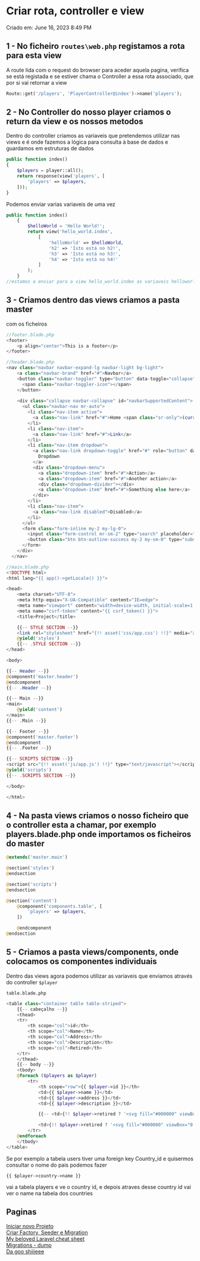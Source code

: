 # Criar rota, controller e view

Criado em: June 16, 2023 8:49 PM

## 1 - No ficheiro `routes\web.php` registamos a rota para esta view

A route lida com o request do browser para aceder aquela pagina, verifica se está registada e se estiver chama o Controller a essa rota associado, que por si vai retornar a view

```php
Route::get('/players', 'PlayerController@index')->name('players');
```

## 2 - No Controller do nosso player criamos o return da view e os nossos metodos

Dentro do controller criamos as variaveis que pretendemos utilizar nas views e é onde fazemos a lógica para consulta à base de dados e guardamos em estruturas de dados

```php
public function index()
{
    $players = player::all();
    return response(view('players', [
        'players' => $players,
    ]));
}
```

Podemos enviar varias variaveis de uma vez

```php
public function index()
    {
        $helloWorld = 'Hello World!';
        return view('hello_world.index',
            [
                'helloWorld' => $helloWorld,
                'h2' => 'Isto está no h2!',
                'h3' => 'Isto está no h3!',
                'h4' => 'Isto está no h4!'
            ]
        );
    }
//estamos a enviar para a view hello_world.index as variaveis helloworld, h2, h3, h4
```

## 3 - Criamos dentro das views criamos a pasta master

com os ficheiros 

```php
//footer.blade.php
<footer>
    <p align="center">This is a footer</p>
</footer>
```

```php
//header.blade.php
<nav class="navbar navbar-expand-lg navbar-light bg-light">
    <a class="navbar-brand" href="#">Navbar</a>
    <button class="navbar-toggler" type="button" data-toggle="collapse" data-target="#navbarSupportedContent" aria-controls="navbarSupportedContent" aria-expanded="false" aria-label="Toggle navigation">
      <span class="navbar-toggler-icon"></span>
    </button>
  
    <div class="collapse navbar-collapse" id="navbarSupportedContent">
      <ul class="navbar-nav mr-auto">
        <li class="nav-item active">
          <a class="nav-link" href="#">Home <span class="sr-only">(current)</span></a>
        </li>
        <li class="nav-item">
          <a class="nav-link" href="#">Link</a>
        </li>
        <li class="nav-item dropdown">
          <a class="nav-link dropdown-toggle" href="#" role="button" data-toggle="dropdown" aria-expanded="false">
            Dropdown
          </a>
          <div class="dropdown-menu">
            <a class="dropdown-item" href="#">Action</a>
            <a class="dropdown-item" href="#">Another action</a>
            <div class="dropdown-divider"></div>
            <a class="dropdown-item" href="#">Something else here</a>
          </div>
        </li>
        <li class="nav-item">
          <a class="nav-link disabled">Disabled</a>
        </li>
      </ul>
      <form class="form-inline my-2 my-lg-0">
        <input class="form-control mr-sm-2" type="search" placeholder="Search" aria-label="Search">
        <button class="btn btn-outline-success my-2 my-sm-0" type="submit">Search</button>
      </form>
    </div>
  </nav>
```

```php
//main.blade.php
<!DOCTYPE html>
<html lang="{{ app()->getLocale() }}">

<head>
    <meta charset="UTF-8">
    <meta http-equiv="X-UA-Compatible" content="IE=edge">
    <meta name="viewport" content="width=device-width, initial-scale=1.0">
    <meta name="csrf-token" content="{{ csrf_token() }}">
    <title>Project</title>

    {{-- STYLE SECTION --}}
    <link rel="stylesheet" href="{!! asset('css/app.css') !!}" media="all" type="text/css" />
    @yield('styles')
    {{-- .STYLE SECTION --}}
</head>

<body>

{{-- Header --}}
@component('master.header')
@endcomponent
{{-- .Header --}}

{{-- Main --}}
<main>
    @yield('content')
</main>
{{-- .Main --}}

{{-- Footer --}}
@component('master.footer')
@endcomponent
{{-- .Footer --}}

{{-- SCRIPTS SECTION --}}
<script src="{!! asset('js/app.js') !!}" type="text/javascript"></script>
@yield('scripts')
{{-- .SCRIPTS SECTION --}}

</body>

</html>
```

## 4 - Na pasta views criamos o nosso ficheiro que o controller esta a chamar, por exemplo players.blade.php onde importamos os ficheiros do master

```php
@extends('master.main')

@section('styles')
@endsection

@section('scripts')
@endsection

@section('content')
    @component('components.table', [
        'players' => $players,
    ])

    @endcomponent
@endsection
```

## 5 - Criamos a pasta views/components, onde colocamos os componentes individuais

Dentro das views agora podemos utilizar as variaveis que enviamos através do controller `$player`

`table.blade.php`

```php
<table class="container table table-striped">
    {{-- cabeçalho --}}
    <thead>
    <tr>
        <th scope="col">id</th>
        <th scope="col">Name</th>
        <th scope="col">Address</th>
        <th scope="col">Description</th>
        <th scope="col">Retired</th>
    </tr>
    </thead>
    {{-- body --}}
    <tbody>
    @foreach ($players as $player)
        <tr>
            <th scope="row">{{ $player->id }}</th>
            <td>{{ $player->name }}</td>
            <td>{{ $player->address }}</td>
            <td>{{ $player->description }}</td>

            {{-- <td>{!! $player->retired ? '<svg fill="#000000" viewBox="0 0 32 32" version="1.1" xmlns="http://www.w3.org/2000/svg"><g id="SVGRepo_bgCarrier" stroke-width="0"></g><g id="SVGRepo_tracerCarrier" stroke-linecap="round" stroke-linejoin="round"></g><g id="SVGRepo_iconCarrier"> <title>heart</title> <path d="M0.256 12.16q0.544 2.080 2.080 3.616l13.664 14.144 13.664-14.144q1.536-1.536 2.080-3.616t0-4.128-2.080-3.584-3.584-2.080-4.16 0-3.584 2.080l-2.336 2.816-2.336-2.816q-1.536-1.536-3.584-2.080t-4.128 0-3.616 2.080-2.080 3.584 0 4.128z"></path> </g></svg>' : '<svg fill="#000000" viewBox="0 0 32 32" version="1.1" xmlns="http://www.w3.org/2000/svg"><g id="SVGRepo_bgCarrier" stroke-width="0"></g><g id="SVGRepo_tracerCarrier" stroke-linecap="round" stroke-linejoin="round"></g><g id="SVGRepo_iconCarrier"> <title>alt-battery-1</title> <path d="M0 20q0 2.496 1.76 4.256t4.256 1.76h17.984q2.496 0 4.256-1.76t1.76-4.256h1.984v-8h-1.984q0-2.464-1.76-4.224t-4.256-1.76h-17.984q-2.496 0-4.256 1.76t-1.76 4.224v8zM4 20v-8q0-0.832 0.576-1.408t1.44-0.576h17.984q0.832 0 1.408 0.576t0.608 1.408v8q0 0.832-0.608 1.44t-1.408 0.576h-17.984q-0.832 0-1.44-0.576t-0.576-1.44zM6.016 20h1.984v-8h-1.984v8z"></path> </g></svg>' !!}</td> --}}

            <td>{!! $player->retired ? '<svg fill="#000000" viewBox="0 0 24 24" xmlns="http://www.w3.org/2000/svg"><g id="SVGRepo_bgCarrier" stroke-width="0"></g><g id="SVGRepo_tracerCarrier" stroke-linecap="round" stroke-linejoin="round"></g><g id="SVGRepo_iconCarrier"><path d="M8,11V9a1,1,0,0,1,2,0v2a1,1,0,0,1-2,0Zm7,1a1,1,0,0,0,1-1V9a1,1,0,0,0-2,0v2A1,1,0,0,0,15,12Zm.225,2.368a4,4,0,0,1-6.45,0,1,1,0,0,0-1.55,1.264,6,6,0,0,0,9.55,0,1,1,0,1,0-1.55-1.264ZM23,12A11,11,0,1,1,12,1,11.013,11.013,0,0,1,23,12Zm-2,0a9,9,0,1,0-9,9A9.01,9.01,0,0,0,21,12Z"></path></g></svg>' : '<svg viewBox="0 0 24 24" fill="none" xmlns="http://www.w3.org/2000/svg"><g id="SVGRepo_bgCarrier" stroke-width="0"></g><g id="SVGRepo_tracerCarrier" stroke-linecap="round" stroke-linejoin="round"></g><g id="SVGRepo_iconCarrier"> <path d="M16 16.4995C15.0878 15.2854 13.6356 14.5 12 14.5C10.3642 14.5 8.91221 15.2857 8 16.5M15 9V10M9 9V10M12 21C16.9706 21 21 16.9706 21 12C21 7.02944 16.9706 3 12 3C7.02944 3 3 7.02944 3 12C3 16.9706 7.02944 21 12 21Z" stroke="#000000" stroke-width="2" stroke-linecap="round" stroke-linejoin="round"></path> </g></svg>' !!}</td>
        </tr>
    @endforeach
    </tbody>
</table>

```

Se por exemplo a tabela users tiver uma foreign key Country_id e quisermos consultar o nome do pais podemos fazer

`{{ $player->country->name }}`

vai a tabela players e ve o country id, e depois atraves desse country id vai ver o name na tabela dos countries

## Paginas
[Iniciar novo Projeto](IniciarNovoProjeto.md)\
[Criar Factory, Seeder e Migration](CriarFactorySeederMigration.md)\
[My beloved Laravel cheat sheet](MyBelovedLaravelCheatSheet.md)\
[Migrations - dump](MigrationsDump.md)\
[Da goo shiiieee](dagooshiiieee.md)